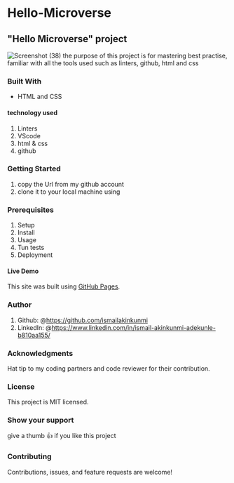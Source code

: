 # Hello-Microverse

## "Hello Microverse" project

![Screenshot (38)](https://user-images.githubusercontent.com/37457094/143044733-24baf870-7d45-4ca8-95f6-4619778139f0.png)
the purpose of this project is for mastering best practise, familiar with all the tools used such as linters, github, html and css

### Built With

- HTML and CSS

#### technology used

1. Linters
2. VScode
3. html & css
4. github

### Getting Started

1. copy the Url from my github account
2. clone it to your local machine using

### Prerequisites

1. Setup
2. Install
3. Usage
4. Tun tests
5. Deployment

#### Live Demo

This site was built using [GitHub Pages](http://127.0.0.1:5500/index.html/).

### Author

1. Github: @<https://github.com/ismailakinkunmi>
2. LinkedIn: @<https://www.linkedin.com/in/ismail-akinkunmi-adekunle-b810aa155/>

### Acknowledgments

Hat tip to my coding partners and code reviewer for their contribution.

### License

This project is MIT licensed.

### Show your support

give a thumb 👍 if you like this project

### Contributing

Contributions, issues, and feature requests are welcome!
